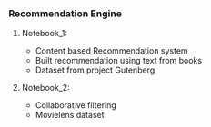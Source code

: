 ### Recommendation Engine

1. Notebook_1:
     - Content based Recommendation system
     - Built recommendation using text from books
     - Dataset from project Gutenberg

2. Notebook_2: 
     - Collaborative filtering
     - Movielens dataset
     
